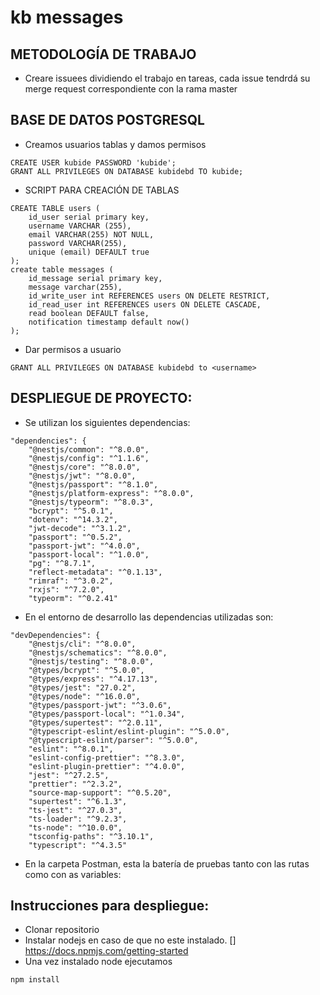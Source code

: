 # kb messages
## METODOLOGÍA DE TRABAJO
* Creare issuees dividiendo el trabajo en tareas, cada issue tendrdá su merge request correspondiente con la rama master

## BASE DE DATOS POSTGRESQL
* Creamos usuarios tablas y damos permisos
```
CREATE USER kubide PASSWORD 'kubide';
GRANT ALL PRIVILEGES ON DATABASE kubidebd TO kubide;
```
* SCRIPT PARA CREACIÓN DE TABLAS
```
CREATE TABLE users (
    id_user serial primary key,
    username VARCHAR (255),
    email VARCHAR(255) NOT NULL,
    password VARCHAR(255),
    unique (email) DEFAULT true
);  
create table messages (
	id_message serial primary key,
	message varchar(255),
	id_write_user int REFERENCES users ON DELETE RESTRICT,
	id_read_user int REFERENCES users ON DELETE CASCADE, 
	read boolean DEFAULT false,
    notification timestamp default now()
);	

```
* Dar permisos a usuario
```
GRANT ALL PRIVILEGES ON DATABASE kubidebd to <username>
```

## DESPLIEGUE DE PROYECTO:
* Se utilizan los siguientes dependencias:
```
"dependencies": {
    "@nestjs/common": "^8.0.0",
    "@nestjs/config": "^1.1.6",
    "@nestjs/core": "^8.0.0",
    "@nestjs/jwt": "^8.0.0",
    "@nestjs/passport": "^8.1.0",
    "@nestjs/platform-express": "^8.0.0",
    "@nestjs/typeorm": "^8.0.3",
    "bcrypt": "^5.0.1",
    "dotenv": "^14.3.2",
    "jwt-decode": "^3.1.2",
    "passport": "^0.5.2",
    "passport-jwt": "^4.0.0",
    "passport-local": "^1.0.0",
    "pg": "^8.7.1",
    "reflect-metadata": "^0.1.13",
    "rimraf": "^3.0.2",
    "rxjs": "^7.2.0",
    "typeorm": "^0.2.41"
```
* En el entorno de desarrollo las dependencias utilizadas son:
```
"devDependencies": {
    "@nestjs/cli": "^8.0.0",
    "@nestjs/schematics": "^8.0.0",
    "@nestjs/testing": "^8.0.0",
    "@types/bcrypt": "^5.0.0",
    "@types/express": "^4.17.13",
    "@types/jest": "27.0.2",
    "@types/node": "^16.0.0",
    "@types/passport-jwt": "^3.0.6",
    "@types/passport-local": "^1.0.34",
    "@types/supertest": "^2.0.11",
    "@typescript-eslint/eslint-plugin": "^5.0.0",
    "@typescript-eslint/parser": "^5.0.0",
    "eslint": "^8.0.1",
    "eslint-config-prettier": "^8.3.0",
    "eslint-plugin-prettier": "^4.0.0",
    "jest": "^27.2.5",
    "prettier": "^2.3.2",
    "source-map-support": "^0.5.20",
    "supertest": "^6.1.3",
    "ts-jest": "^27.0.3",
    "ts-loader": "^9.2.3",
    "ts-node": "^10.0.0",
    "tsconfig-paths": "^3.10.1",
    "typescript": "^4.3.5"
```

* En la carpeta Postman, esta la batería de pruebas tanto con las rutas como con as variables:


## Instrucciones para despliegue:

* Clonar repositorio
* Instalar nodejs en caso de que no este instalado.
[] https://docs.npmjs.com/getting-started
* Una vez instalado node ejecutamos
```
npm install
```
